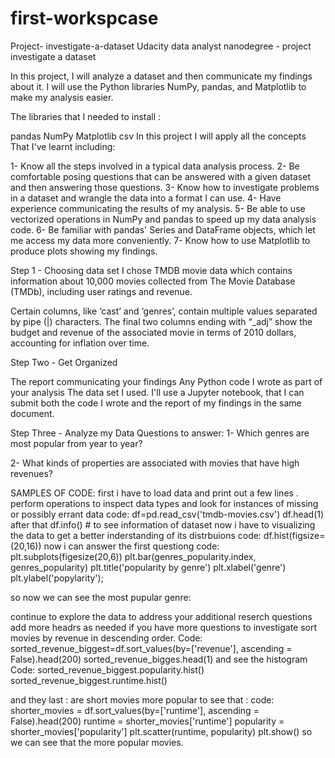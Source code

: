 # first-workspcase
Project- investigate-a-dataset
Udacity data analyst nanodegree - project  investigate a dataset

In this project, I will analyze a dataset and then communicate my findings about it. I will use the Python libraries NumPy, pandas, and Matplotlib to make my analysis easier.

The libraries that I needed to install :

pandas
NumPy
Matplotlib
csv
In this project I will apply all the concepts That I've learnt including:

1- Know all the steps involved in a typical data analysis process. 2- Be comfortable posing questions that can be answered with a given dataset and then answering those questions. 3- Know how to investigate problems in a dataset and wrangle the data into a format I can use. 4- Have experience communicating the results of my analysis. 5- Be able to use vectorized operations in NumPy and pandas to speed up my data analysis code. 6- Be familiar with pandas' Series and DataFrame objects, which let me access my data more conveniently. 7- Know how to use Matplotlib to produce plots showing my findings.

Step 1 - Choosing data set
I chose TMDB movie data which contains information about 10,000 movies collected from The Movie Database (TMDb), including user ratings and revenue.

Certain columns, like ‘cast’ and ‘genres’, contain multiple values separated by pipe (|) characters. The final two columns ending with “_adj” show the budget and revenue of the associated movie in terms of 2010 dollars, accounting for inflation over time.

Step Two - Get Organized

The report communicating your findings Any Python code I wrote as part of your analysis The data set I used. I'll use a Jupyter notebook, that I can submit both the code I wrote and the report of my findings in the same document.

Step Three - Analyze my Data
Questions to answer: 1- Which genres are most popular from year to year?

2- What kinds of properties are associated with movies that have high revenues?

SAMPLES OF CODE:
first i have to load data and print out a few lines . perform operations to inspect data types and look for instances of missing or possibly errant data
code:
df=pd.read_csv('tmdb-movies.csv')
df.head(1)
after that 
df.info() # to see information of dataset
now i have to visualizing the data to get a better inderstanding of its distrbuions
code: 
df.hist(figsize=(20,16))
now i can answer the first questiong 
code:
plt.subplots(figesize(20,6))
plt.bar(genres_popularity.index, genres_popularity)
plt.title('popularity by genre')
plt.xlabel('genre')
plt.ylabel('popylarity');

so now we can see the most pupular genre:

continue to explore the data to address your additional reserch 
questions add more headrs as needed if you have more questions to investigate
sort movies by revenue in descending order.
Code:
sorted_revenue_biggest=df.sort_values(by=['revenue'], ascending = False).head(200)
sorted_revenue_bigges.head(1)
 and see the histogram
Code:
sorted_revenue_biggest.popularity.hist()
sorted_revenue_biggest.runtime.hist()

and they last : are short movies more popular
to see that :
code:
shorter_movies = df.sort_values(by=['runtime'], ascending = False).head(200)
runtime = shorter_movies['runtime']
popularity = shorter_movies['popularity']
plt.scatter(runtime, popularity)
plt.show()
so we can see that the more popular movies.
